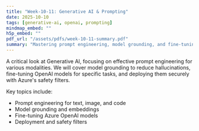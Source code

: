 ```yaml
---
title: "Week-10-11: Generative AI & Prompting"
date: 2025-10-10
tags: [generative-ai, openai, prompting]
mindmap_embed: ""
h5p_embed: ""
pdf_url: "/assets/pdfs/week-10-11-summary.pdf"
summary: "Mastering prompt engineering, model grounding, and fine-tuning with Azure OpenAI."
---
```


A critical look at Generative AI, focusing on effective prompt engineering for various modalities. We will cover model grounding to reduce hallucinations, fine-tuning OpenAI models for specific tasks, and deploying them securely with Azure's safety filters.

Key topics include:
- Prompt engineering for text, image, and code
- Model grounding and embeddings
- Fine-tuning Azure OpenAI models
- Deployment and safety filters